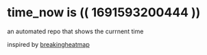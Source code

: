 # time_now is (( 1691593200444 ))

an automated repo that shows the currnent time

inspired by [breakingheatmap](https://github.com/breakingheatmap/breakingheatmap)
